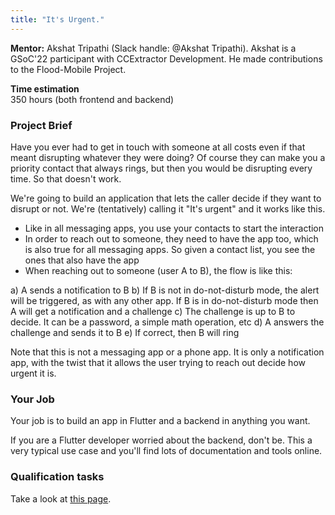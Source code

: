 ```yaml
---
title: "It's Urgent."
---
```


**Mentor:**
Akshat Tripathi (Slack handle: @Akshat Tripathi). Akshat is a GSoC'22 participant with CCExtractor Development. He made contributions to the Flood-Mobile Project.

**Time estimation**  
350 hours (both frontend and backend)

### Project Brief
Have you ever had to get in touch with someone at all costs even if that meant disrupting whatever they were doing? Of course they can make you a priority contact that always rings, but then you would be disrupting every time. So that doesn't work.

We're going to build an application that lets the caller decide if they want to disrupt or not. We're (tentatively) calling it "It's urgent" and it works like this.

- Like in all messaging apps, you use your contacts to start the interaction
- In order to reach out to someone, they need to have the app too, which is also true for all messaging apps. So given a contact list, you see the ones that also have the app
- When reaching out to someone (user A to B), the flow is like this:

a) A sends a notification to B
b) If B is not in do-not-disturb mode, the alert will be triggered, as with any other app. If B is in do-not-disturb mode then A will get a notification and a challenge
c) The challenge is up to B to decide. It can be a password, a simple math operation, etc
d) A answers the challenge and sends it to B
e) If correct, then B will ring 

Note that this is not a messaging app or a phone app. It is only a notification app, with the twist that it allows the user trying to reach out decide how urgent it is.

### Your Job

Your job is to build an app in Flutter and a backend in anything you want. 

If you are a Flutter developer worried about the backend, don't be. This a very typical use case and you'll find lots of documentation and tools online.

### Qualification tasks

Take a look at [this page](/public/gsoc/takehome).
